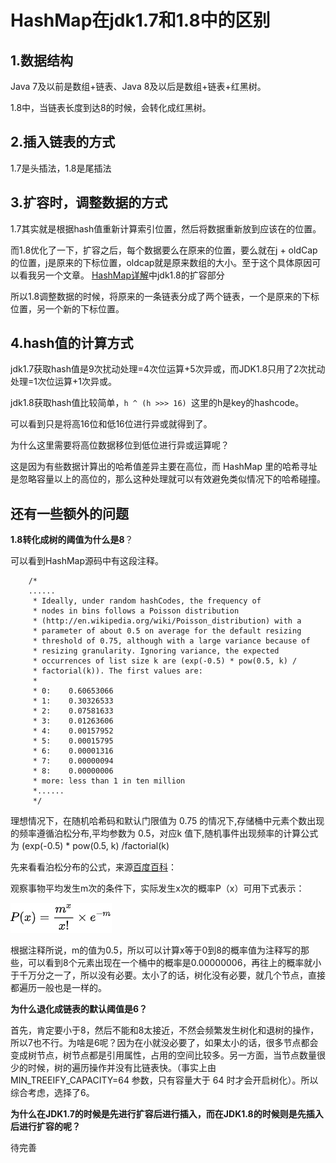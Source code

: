 # HashMap在jdk1.7和1.8中的区别

## 1.数据结构

Java 7及以前是数组+链表、Java 8及以后是数组+链表+红黑树。

1.8中，当链表长度到达8的时候，会转化成红黑树。

## 2.插入链表的方式

1.7是头插法，1.8是尾插法

## 3.扩容时，调整数据的方式

1.7其实就是根据hash值重新计算索引位置，然后将数据重新放到应该在的位置。

而1.8优化了一下，扩容之后，每个数据要么在原来的位置，要么就在j + oldCap的位置，j是原来的下标位置，oldcap就是原来数组的大小。至于这个具体原因可以看我另一个文章。 [HashMap详解](https://blog.csdn.net/weixin_43094917/article/details/106427322)中jdk1.8的扩容部分

所以1.8调整数据的时候，将原来的一条链表分成了两个链表，一个是原来的下标位置，另一个新的下标位置。

## 4.hash值的计算方式

jdk1.7获取hash值是9次扰动处理=4次位运算+5次异或，而JDK1.8只用了2次扰动处理=1次位运算+1次异或。

jdk1.8获取hash值比较简单，`h ^ (h >>> 16) `这里的h是key的hashcode。

可以看到只是将高16位和低16位进行异或就得到了。

为什么这里需要将高位数据移位到低位进行异或运算呢？

这是因为有些数据计算出的哈希值差异主要在高位，而 HashMap 里的哈希寻址是忽略容量以上的高位的，那么这种处理就可以有效避免类似情况下的哈希碰撞。

## 还有一些额外的问题

**1.8转化成树的阈值为什么是8**？

可以看到HashMap源码中有这段注释。

```
    /*
    ......
     * Ideally, under random hashCodes, the frequency of
     * nodes in bins follows a Poisson distribution
     * (http://en.wikipedia.org/wiki/Poisson_distribution) with a
     * parameter of about 0.5 on average for the default resizing
     * threshold of 0.75, although with a large variance because of
     * resizing granularity. Ignoring variance, the expected
     * occurrences of list size k are (exp(-0.5) * pow(0.5, k) /
     * factorial(k)). The first values are:
     *
     * 0:    0.60653066
     * 1:    0.30326533
     * 2:    0.07581633
     * 3:    0.01263606
     * 4:    0.00157952
     * 5:    0.00015795
     * 6:    0.00001316
     * 7:    0.00000094
     * 8:    0.00000006
     * more: less than 1 in ten million
     *......
     */
```

理想情况下，在随机哈希码和默认门限值为 0.75 的情况下,存储桶中元素个数出现的频率遵循泊松分布,平均参数为 0.5，对应k 值下,随机事件出现频率的计算公式为 (exp(-0.5) * pow(0.5, k) /factorial(k)

先来看看泊松分布的公式，来源[百度百科]([https://baike.baidu.com/item/%E6%B3%8A%E6%9D%BE%E5%88%86%E5%B8%83/1442110?fr=aladdin](https://baike.baidu.com/item/泊松分布/1442110?fr=aladdin))：

观察事物平均发生m次的条件下，实际发生x次的概率P（x）可用下式表示：

![](HashMap在jdk1.7和1.8中的区别/QQ截图20200604103202.png)

根据注释所说，m的值为0.5，所以可以计算x等于0到8的概率值为注释写的那些，可以看到8个元素出现在一个桶中的概率是0.00000006，再往上的概率就小于千万分之一了，所以没有必要。太小了的话，树化没有必要，就几个节点，直接都遍历一般也是一样的。

**为什么退化成链表的默认阈值是6？**

首先，肯定要小于8，然后不能和8太接近，不然会频繁发生树化和退树的操作，所以7也不行。为啥是6呢？因为在小就没必要了，如果太小的话，很多节点都会变成树节点，树节点都是引用属性，占用的空间比较多。另一方面，当节点数量很少的时候，树的遍历操作并没有比链表快。（事实上由 MIN_TREEIFY_CAPACITY=64 参数，只有容量大于 64 时才会开启树化）。所以综合考虑，选择了6。

**为什么在JDK1.7的时候是先进行扩容后进行插入，而在JDK1.8的时候则是先插入后进行扩容的呢？**

待完善